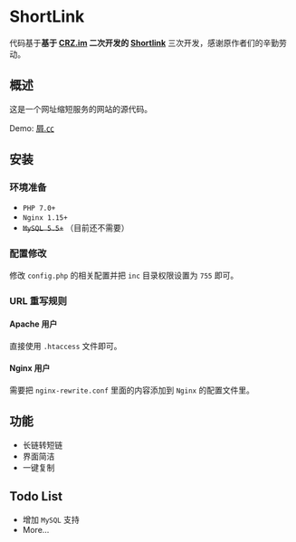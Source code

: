 # ShortLink

代码基于**基于 [CRZ.im](https://github.com/Caringor/CRZ.im) 二次开发的 [Shortlink](https://github.com/renbaoshuo/Shortlink)** 三次开发，感谢原作者们的辛勤劳动。

## 概述

这是一个网址缩短服务的网站的源代码。

Demo: [屑.㏄](https://屑.㏄/)

## 安装

### 环境准备

+ `PHP 7.0+`
+ `Nginx 1.15+`
+ ~~`MySQL 5.5+`~~ （目前还不需要）

### 配置修改

修改 `config.php` 的相关配置并把 `inc` 目录权限设置为 `755` 即可。

### URL 重写规则

#### Apache 用户

直接使用 `.htaccess` 文件即可。

#### Nginx 用户

需要把 `nginx-rewrite.conf` 里面的内容添加到 `Nginx` 的配置文件里。

## 功能

+ 长链转短链
+ 界面简洁
+ 一键复制

## Todo List

+ 增加 `MySQL` 支持
+ More...
